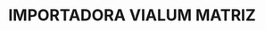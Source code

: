 ---
title: "IMPORTADORA VIALUM MATRIZ"
url: /santo-domingo-de-los-tsachilas/importadora-vialum-matriz/
shop: general
---